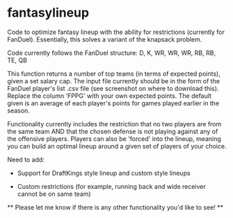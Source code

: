 # fantasylineup
Code to optimize fantasy lineup with the ability for restrictions (currently for FanDuel). Essentially, this solves a variant of the knapsack problem. 

Code currently follows the FanDuel structure: D, K, WR, WR, WR, RB, RB, TE, QB

This function returns a number of top teams (in terms of expected points), given a set salary cap. The input file currently should be in the form of the FanDuel player's list .csv file (see screenshot on where to download this). Replace the column 'FPPG' with your own expected points. The default given is an average of each player's points for games played earlier in the season.

Functionality currently includes the restriction that no two players are from the same team AND that the chosen defense is not playing against any of the offensive players. Players can also be 'forced' into the lineup, meaning you can build an optimal lineup around a given set of players of your choice.


Need to add:

- Support for DraftKings style lineup and custom style lineups

- Custom restrictions (for example, running back and wide receiver cannot be on same team)

** Please let me know if there is any other functionality you'd like to see! **
